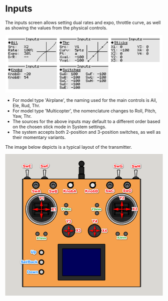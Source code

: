 # Inputs

The inputs screen allows setting dual rates and expo, throttle curve, as well as showing the values from the physical controls.

<p align="left">
<img src="images/img31.png"/>
</p>

- For model type 'Airplane', the naming used for the main controls is Ail, Ele, Rud, Thr.
- For model type 'Multicopter', the nomenclature changes to Roll, Pitch, Yaw, Thr.
- The sources for the above inputs may default to a different order based on the chosen stick mode in System settings.
- The system accepts both 2-position and 3-position switches, as well as their momentary variants.  

The image below depicts is a typical layout of the transmitter.

<p align="left">
<img src="images/controls_description.png"/>
</p>
